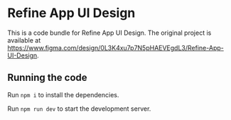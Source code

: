 
  # Refine App UI Design

  This is a code bundle for Refine App UI Design. The original project is available at https://www.figma.com/design/0L3K4xu7p7N5pHAEVEgdL3/Refine-App-UI-Design.

  ## Running the code

  Run `npm i` to install the dependencies.

  Run `npm run dev` to start the development server.
  